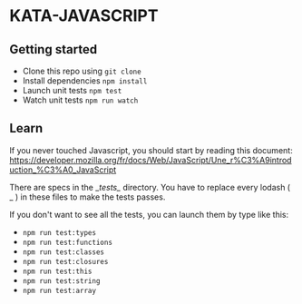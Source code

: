 # KATA-JAVASCRIPT

## Getting started

 - Clone this repo using `git clone`
 - Install dependencies `npm install`
 - Launch unit tests `npm test`
 - Watch unit tests `npm run watch`

## Learn
If you never touched Javascript, you should start by reading this document:
https://developer.mozilla.org/fr/docs/Web/JavaScript/Une_r%C3%A9introduction_%C3%A0_JavaScript


There are specs in the \__tests\__ directory. You have to replace every lodash ( _ ) in these files to make the tests passes.

If you don't want to see all the tests, you can launch them by type like this:
 - `npm run test:types`
 - `npm run test:functions`
 - `npm run test:classes`
 - `npm run test:closures`
 - `npm run test:this`
 - `npm run test:string`
 - `npm run test:array`
